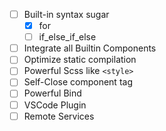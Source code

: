 - [ ] Built-in syntax sugar
  - [x] for
  - [ ] if_else_if_else
- [ ] Integrate all Builtin Components
- [ ] Optimize static compilation
- [ ] Powerful Scss like `<style>`
- [ ] Self-Close component tag
- [ ] Powerful Bind
- [ ] VSCode Plugin
- [ ] Remote Services